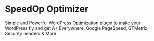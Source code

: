 # SpeedOp Optimizer
Simple and Powerful WordPress Optimization plugin to make your WordPress fly and get A+ Everywhere. Google PageSpeed, GTMetrix, Security headers & More.
